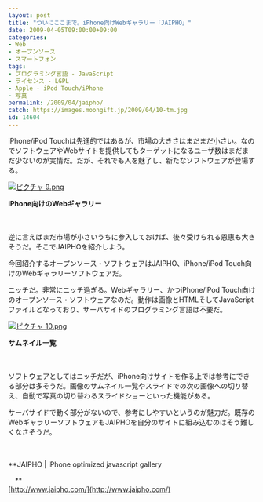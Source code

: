 ```yaml
---
layout: post
title: "ついにここまで。iPhone向けWebギャラリー「JAIPHO」"
date: 2009-04-05T09:00:00+09:00
categories:
- Web
- オープンソース
- スマートフォン
tags: 
- プログラミング言語 - JavaScript
- ライセンス - LGPL
- Apple - iPod Touch/iPhone
- 写真
permalink: /2009/04/jaipho/
catch: https://images.moongift.jp/2009/04/10-tm.jpg
id: 14604
---
```

iPhone/iPod Touchは先進的ではあるが、市場の大きさはまだまだ小さい。なのでソフトウェアやWebサイトを提供してもターゲットになるユーザ数はまだまだ少ないのが実情だ。だが、それでも人を魅了し、新たなソフトウェアが登場する。

  

[![ピクチャ 9.png](https://images.moongift.jp/2009/04/9-tm.jpg)](https://images.moongift.jp/2009/04/9.png)  
  
**iPhone向けのWebギャラリー**

  

　

  

逆に言えばまだ市場が小さいうちに参入しておけば、後々受けられる恩恵も大きそうだ。そこでJAIPHOを紹介しよう。

  

今回紹介するオープンソース・ソフトウェアはJAIPHO、iPhone/iPod Touch向けのWebギャラリーソフトウェアだ。

  
<!--more-->

ニッチだ。非常にニッチ過ぎる。Webギャラリー、かつiPhone/iPod Touch向けのオープンソース・ソフトウェアなのだ。動作は画像とHTMLそしてJavaScriptファイルとなっており、サーバサイドのプログラミング言語は不要だ。

  

[![ピクチャ 10.png](https://images.moongift.jp/2009/04/10-tm.jpg)](https://images.moongift.jp/2009/04/10.png)  
  
**サムネイル一覧**

  

　

  

ソフトウェアとしてはニッチだが、iPhone向けサイトを作る上では参考にできる部分は多そうだ。画像のサムネイル一覧やスライドでの次の画像への切り替え、自動で写真の切り替わるスライドショーといった機能がある。

  

サーバサイドで動く部分がないので、参考にしやすいというのが魅力だ。既存のWebギャラリーソフトウェアもJAIPHOを自分のサイトに組み込むのはそう難しくなさそうだ。

  

　

  

**JAIPHO | iPhone optimized javascript gallery  
  
　**  
  [http://www.jaipho.com/](http://www.jaipho.com/)

  
